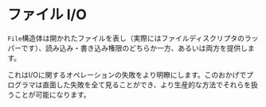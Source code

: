 <!--
# File I/O
-->
# ファイル I/O

<!--
The `File` struct represents a file that has been opened (it wraps a file
descriptor), and gives read and/or write access to the underlying file.

Since many things can go wrong when doing file I/O, all the `File` methods
return the `io::Result<T>` type, which is an alias for `Result<T, io::Error>`.
-->
`File`構造体は開かれたファイルを表し（実際にはファイルディスクリプタのラッパーです）、読み込み・書き込み権限のどちらか一方、あるいは両方を提供します。

<!--
This makes the failure of all I/O operations *explicit*. Thanks to this, the
programmer can see all the failure paths, and is encouraged to handle them in
a proactive manner.
-->
これはI/Oに関するオペレーションの失敗をより明瞭にします。このおかげでプログラマは直面した失敗を全て見ることができ、より生産的な方法でそれらを扱うことが可能になります。
